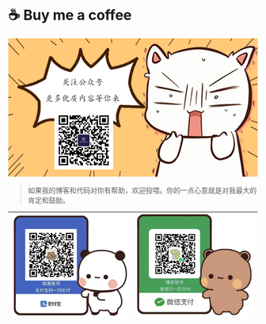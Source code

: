 # ☕ Buy me a coffee

![gzh_qrcode.png](./assets/gzh_qrcode.png)



> 如果我的博客和代码对你有帮助，欢迎投喂。你的一点心意就是对我最大的肯定和鼓励。



| ![alipay](./assets/alipay.png) | ![wx](./assets/wx.png) |
| ------------------------------ | ---------------------- |

